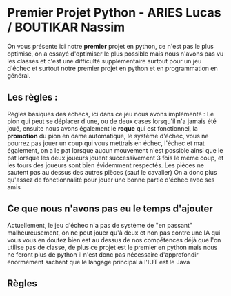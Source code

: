 # Premier Projet Python - ARIES Lucas / BOUTIKAR Nassim

On vous présente ici notre **premier** projet en python, ce n'est pas le plus optimisé, on a essayé d'optimiser le plus possible mais nous n'avons pas vu les classes et c'est une difficulté supplémentaire surtout pour un jeu d'échec et surtout notre premier projet en python et en programmation en général.

## Les règles :

Règles basiques des échecs, ici dans ce jeu nous avons implémenté : Le pion qui peut se déplacer d'une, ou de deux cases lorsqu'il n'a jamais été joué, ensuite nous avons également le **roque** qui est fonctionnel, la **promotion** du pion en dame automatique, le système d'échec, vous ne pourrez pas jouer un coup qui vous mettrais en échec, l'échec et mat également, on a le pat lorsque aucun mouvement n'est possible ainsi que le pat lorsque les deux joueurs jouent successivement 3 fois le même coup, et les tours des joueurs sont bien évidemment respectés.
Les pièces ne sautent pas au dessus des autres pièces (sauf le cavalier) On a donc plus qu'assez de fonctionnalité pour jouer une bonne partie d'échec avec ses amis

## Ce que nous n'avons pas eu le temps d'ajouter

Actuellement, le jeu d'échec n'a pas de système de "en passant" malheureusement, on ne peut jouer qu'à deux et non pas contre une IA qui vous vous en doutez bien est au dessus de nos compétences déjà que l'on utilise pas de classe, de plus ce projet est le premier en python mais nous ne feront plus de python il n'est donc pas nécessaire d'approfondir énormément sachant que le langage principal à l'IUT est le Java

## Règles
